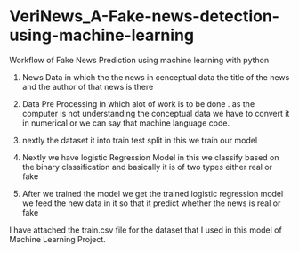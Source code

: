 # VeriNews_A-Fake-news-detection-using-machine-learning
Workflow of Fake News Prediction using machine learning with python

1. News Data in which the the news in cenceptual data the title of the news and the author of that news is there 

2. Data Pre Processing in which alot of work is to be done .
  as the computer is not understanding the conceptual data we have to convert it in numerical or we can say that machine language code.

3. nextly the dataset it into train test split in this we train our model

4. Nextly we have logistic Regression Model in this we classify based on the binary classification and basically it is of two types either real or fake 

5. After we trained the model we get the trained logistic regression model we feed the new data in it so that it predict whether the news is real or fake

I have attached the train.csv file for the dataset that I used in this model of Machine Learning Project.
